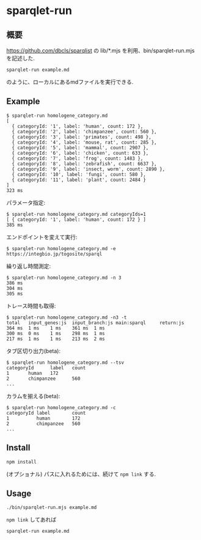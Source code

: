 # sparqlet-run
## 概要
https://github.com/dbcls/sparqlist の lib/\*.mjs を利用、bin/sparqlet-run.mjs を記述した.
```
sparqlet-run example.md
```
のように、ローカルにあるmdファイルを実行できる.

## Example
```
$ sparqlet-run homologene_category.md
[
  { categoryId: '1', label: 'human', count: 172 },
  { categoryId: '2', label: 'chimpanzee', count: 560 },
  { categoryId: '3', label: 'primates', count: 498 },
  { categoryId: '4', label: 'mouse, rat', count: 285 },
  { categoryId: '5', label: 'mammal', count: 2907 },
  { categoryId: '6', label: 'chicken', count: 633 },
  { categoryId: '7', label: 'frog', count: 1483 },
  { categoryId: '8', label: 'zebrafish', count: 6637 },
  { categoryId: '9', label: 'insect, worm', count: 2890 },
  { categoryId: '10', label: 'fungi', count: 580 },
  { categoryId: '11', label: 'plant', count: 2484 }
]
323 ms
```
パラメータ指定:
```
$ sparqlet-run homologene_category.md categoryIds=1
[ { categoryId: '1', label: 'human', count: 172 } ]
385 ms
```
エンドポイントを変えて実行:
```
$ sparqlet-run homologene_category.md -e https://integbio.jp/togosite/sparql
```
繰り返し時間測定:
```
$ sparqlet-run homologene_category.md -n 3
386 ms
304 ms
305 ms
```
トレース時間も取得:
```
$ sparqlet-run homologene_category.md -n3 -t
total   input_genes:js  input_branch:js main:sparql     return:js
364 ms  1 ms    1 ms    361 ms  1 ms
300 ms  0 ms    1 ms    298 ms  1 ms
217 ms  1 ms    1 ms    213 ms  2 ms
```
タブ区切り出力(beta):
```
$ sparqlet-run homologene_category.md --tsv
categoryId      label   count
1       human   172
2       chimpanzee      560
...
```
カラムを揃える(beta):
```
$ sparqlet-run homologene_category.md -c
categoryId label        count
1          human        172
2          chimpanzee   560
...
```

## Install
```
npm install
```
(オプショナル) パスに入れるためには、続けて `npm link` する.

## Usage
```
./bin/sparqlet-run.mjs example.md
```
`npm link` してあれば
```
sparqlet-run example.md
```

